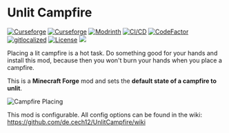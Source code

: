 # Unlit Campfire

[![Curseforge](http://cf.way2muchnoise.eu/full_417553_downloads(0D0D0D-F16436-fff-010101-fff).svg)](https://www.curseforge.com/minecraft/mc-mods/unlit-campfire)
[![Curseforge](http://cf.way2muchnoise.eu/versions/For%20MC_417553_all(0D0D0D-F16436-fff-010101).svg)](https://www.curseforge.com/minecraft/mc-mods/unlit-campfire/files)
[![Modrinth](https://img.shields.io/modrinth/dt/yENm0xnb?label=Modrinth&logo=modrinth)](https://modrinth.com/mod/unlit-campfire)
[![CI/CD](https://github.com/de.cech12/UnlitCampfire/actions/workflows/cicd-workflow.yml/badge.svg)](https://github.com/de.cech12/UnlitCampfire/actions/workflows/cicd-workflow.yml)
[![CodeFactor](https://www.codefactor.io/repository/github/de.cech12/unlitcampfire/badge)](https://www.codefactor.io/repository/github/de.cech12/unlitcampfire)
[![gitlocalized ](https://gitlocalize.com/repo/8146/whole_project/badge.svg)](https://gitlocalize.com/repo/8146/?utm_source=badge)
[![License](https://img.shields.io/github/license/de.cech12/UnlitCampfire)](http://opensource.org/licenses/MIT)
[![](https://img.shields.io/discord/752506676719910963.svg?style=flat&color=informational&logo=discord&label=Discord)](https://discord.gg/gRUFH5t)

Placing a lit campfire is a hot task. Do something good for your hands and install this mod, because then you won't burn your hands when you place a campfire.

This is a **Minecraft Forge** mod and sets the **default state of a campfire to unlit**.

![Campfire Placing](material/campfire_placing.gif)

This mod is configurable. All config options can be found in the wiki: https://github.com/de.cech12/UnlitCampfire/wiki
